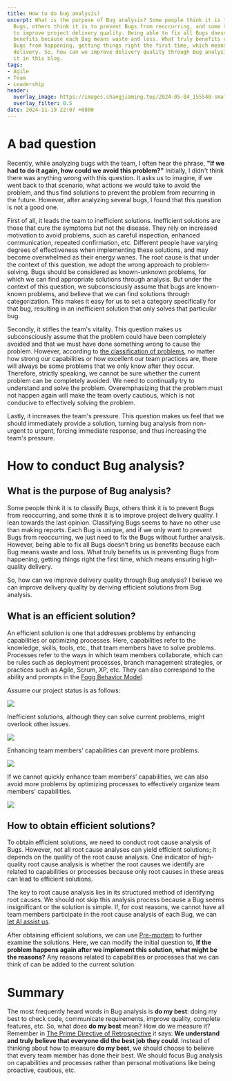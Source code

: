 ```yaml
---
title: How to do bug analysis?
excerpt: What is the purpose of Bug analysis? Some people think it is to classify
  Bugs, others think it is to prevent Bugs from reoccurring, and some think it is
  to improve project delivery quality. Being able to fix all Bugs doesn’t bring us
  benefits because each Bug means waste and loss. What truly benefits us is preventing
  Bugs from happening, getting things right the first time, which means ensuring high-quality
  delivery. So, how can we improve delivery quality through Bug analysis? I will discuss
  it in this blog.
tags:
- Agile
- Team
- Leadership
header:
  overlay_image: https://images.shangjiaming.top/2024-05-04_155540-small.jpg
  overlay_filter: 0.5
date: 2024-11-19 22:07 +0800
---
```

# A bad question

Recently, while analyzing bugs with the team, I often hear the phrase, **"If we had to do it again, how could we avoid this problem?"** Initially, I didn't think there was anything wrong with this question. It asks us to imagine, if we went back to that scenario, what actions we would take to avoid the problem, and thus find solutions to prevent the problem from recurring in the future. However, after analyzing several bugs, I found that this question is not a good one.

First of all, it leads the team to inefficient solutions. Inefficient solutions are those that cure the symptoms but not the disease. They rely on increased motivation to avoid problems, such as careful inspection, enhanced communication, repeated confirmation, etc. Different people have varying degrees of effectiveness when implementing these solutions, and may become overwhelmed as their energy wanes. The root cause is that under the context of this question, we adopt the wrong approach to problem-solving. Bugs should be considered as known-unknown problems, for which we can find appropriate solutions through analysis. But under the context of this question, we subconsciously assume that bugs are known-known problems, and believe that we can find solutions through categorization. This makes it easy for us to set a category specifically for that bug, resulting in an inefficient solution that only solves that particular bug.

Secondly, it stifles the team's vitality. This question makes us subconsciously assume that the problem could have been completely avoided and that we must have done something wrong to cause the problem. However, according to [the classification of problems](https://blog.shangjiaming.com/how-to-make-a-competent-technical-analysis/), no matter how strong our capabilities or how excellent our team practices are, there will always be some problems that we only know after they occur. Therefore, strictly speaking, we cannot be sure whether the current problem can be completely avoided. We need to continually try to understand and solve the problem. Overemphasizing that the problem must not happen again will make the team overly cautious, which is not conducive to effectively solving the problem.

Lastly, it increases the team's pressure. This question makes us feel that we should immediately provide a solution, turning bug analysis from non-urgent to urgent, forcing immediate response, and thus increasing the team's pressure.

# How to conduct Bug analysis?

## What is the purpose of Bug analysis?

Some people think it is to classify Bugs, others think it is to prevent Bugs from reoccurring, and some think it is to improve project delivery quality. I lean towards the last opinion. Classifying Bugs seems to have no other use than making reports. Each Bug is unique, and if we only want to prevent Bugs from reoccurring, we just need to fix the Bugs without further analysis. However, being able to fix all Bugs doesn’t bring us benefits because each Bug means waste and loss. What truly benefits us is preventing Bugs from happening, getting things right the first time, which means ensuring high-quality delivery.

So, how can we improve delivery quality through Bug analysis? I believe we can improve delivery quality by deriving efficient solutions from Bug analysis.

## What is an efficient solution?

An efficient solution is one that addresses problems by enhancing capabilities or optimizing processes. Here, capabilities refer to the knowledge, skills, tools, etc., that team members have to solve problems. Processes refer to the ways in which team members collaborate, which can be rules such as deployment processes, branch management strategies, or practices such as Agile, Scrum, XP, etc. They can also correspond to the ability and prompts in the [Fogg Behavior Model](https://behaviormodel.org/).

Assume our project status is as follows:

![](https://images.shangjiaming.top/20240604-095257.png)

Inefficient solutions, although they can solve current problems, might overlook other issues.

![](https://images.shangjiaming.top/20240604-095313.png)

Enhancing team members' capabilities can prevent more problems.

![](https://images.shangjiaming.top/20240604-095332.png)

If we cannot quickly enhance team members’ capabilities, we can also avoid more problems by optimizing processes to effectively organize team members' capabilities.

![](https://images.shangjiaming.top/20240604-095349.png)

## How to obtain efficient solutions?

To obtain efficient solutions, we need to conduct root cause analysis of Bugs. However, not all root cause analyses can yield efficient solutions; it depends on the quality of the root cause analysis. One indicator of high-quality root cause analysis is whether the root causes we identify are related to capabilities or processes because only root causes in these areas can lead to efficient solutions.

The key to root cause analysis lies in its structured method of identifying root causes. We should not skip this analysis process because a Bug seems insignificant or the solution is simple. If, for cost reasons, we cannot have all team members participate in the root cause analysis of each Bug, we can [let AI assist us](https://blog.shangjiaming.com/rca-by-chatgpt/).

After obtaining efficient solutions, we can use [Pre-mortem](https://en.wikipedia.org/wiki/Pre-mortem) to further examine the solutions. Here, we can modify the initial question to, **If the problem happens again after we implement this solution, what might be the reasons?** Any reasons related to capabilities or processes that we can think of can be added to the current solution.

# Summary

The most frequently heard words in Bug analysis is **do my best**: doing my best to check code, communicate requirements, improve quality, complete features, etc. So, what does **do my best** mean? How do we measure it? Remember in [The Prime Directive of Retrospective](https://retrospectivewiki.org/index.php?title=The_Prime_Directive) it says: **We understand and truly believe that everyone did the best job they could**. Instead of thinking about how to measure **do my best**, we should choose to believe that every team member has done their best. We should focus Bug analysis on capabilities and processes rather than personal motivations like being proactive, cautious, etc.
